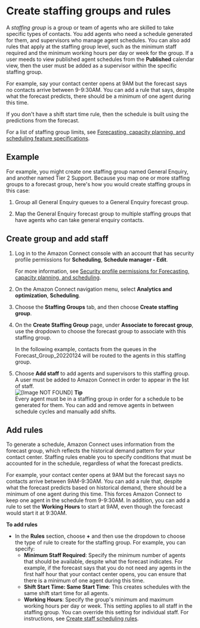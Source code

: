 # Create staffing groups and rules<a name="scheduling-create-staffing-groups"></a>

A *staffing group* is a group or team of agents who are skilled to take specific types of contacts\. You add agents who need a schedule generated for them, and supervisors who manage agent schedules\. You can also add rules that apply at the staffing group level, such as the minimum staff required and the minimum working hours per day or week for the group\. If a user meeds to view published agent schedules from the **Published** calendar view, then the user must be added as a supervisor within the specific staffing group\.

For example, say your contact center opens at 9AM but the forecast says no contacts arrive between 9\-9:30AM\. You can add a rule that says, despite what the forecast predicts, there should be a minimum of one agent during this time\. 

If you don't have a shift start time rule, then the schedule is built using the predictions from the forecast\.

For a list of staffing group limits, see [Forecasting, capacity planning, and scheduling feature specifications](feature-limits.md#forecasting-cap-planning-scheduling-specs)\.

## Example<a name="example-staffing-groups"></a>

For example, you might create one staffing group named General Enquiry, and another named Tier 2 Support\.  Because you map one or more staffing groups to a forecast group, here's how you would create staffing groups in this case:

1. Group all General Enquiry queues to a General Enquiry forecast group\.

1. Map the General Enquiry forecast group to multiple staffing groups that have agents who can take general enquiry contacts\.

## Create group and add staff<a name="staffing-groups-add-staff"></a>

1. Log in to the Amazon Connect console with an account that has security profile permissions for **Scheduling**, **Schedule manager \- Edit**\. 

   For more information, see [Security profile permissions for Forecasting, capacity planning, and scheduling](required-optimization-permissions.md)\. 

1. On the Amazon Connect navigation menu, select **Analytics and optimization**, **Scheduling**\.

1. Choose the **Staffing Groups** tab, and then choose **Create staffing group**\.

1. On the **Create Staffing Group** page, under **Associate to forecast group**, use the dropdown to choose the forecast group to associate with this staffing group\. 

   In the following example, contacts from the queues in the Forecast\_Group\_20220124 will be routed to the agents in this staffing group\.

1. Choose **Add staff** to add agents and supervisors to this staffing group\. A user must be added to Amazon Connect in order to appear in the list of staff\.  
![\[Image NOT FOUND\]](http://docs.aws.amazon.com/connect/latest/adminguide/images/wfm-scheduling-add-staff.png)
**Tip**  
Every agent must be in a staffing group in order for a schedule to be generated for them\. You can add and remove agents in between schedule cycles and manually add shifts\. 

## Add rules<a name="staffing-groups-add-rules"></a>

To generate a schedule, Amazon Connect uses information from the forecast group, which reflects the historical demand pattern for your contact center\. Staffing rules enable you to specify conditions that must be accounted for in the schedule, regardless of what the forecast predicts\.

For example, your contact center opens at 9AM but the forecast says no contacts arrive between 9AM\-9:30AM\. You can add a rule that, despite what the forecast predicts based on historical demand, there should be a minimum of one agent during this time\. This forces Amazon Connect to keep one agent in the schedule from 9\-9:30AM\. In addition, you can add a rule to set the **Working Hours** to start at 9AM, even though the forecast would start it at 9:30AM\.

**To add rules**
+ In the **Rules** section, choose **\+** and then use the dropdown to choose the type of rule to create for the staffing group\. For example, you can specify:
  + **Minimum Staff Required**: Specify the minimum number of agents that should be available, despite what the forecast indicates\. For example, if the forecast says that you do not need any agents in the first half hour that your contact center opens, you can ensure that there is a minimum of one agent during this time\. 
  + **Shift Start Time: Same Start Time**: This creates schedules with the same shift start time for all agents\.
  + **Working Hours**: Specify the group's minimum and maximum working hours per day or week\. This setting applies to all staff in the staffing group\. You can override this setting for individual staff\. For instructions, see [Create staff scheduling rules](scheduling-create-staff-rules.md)\. 